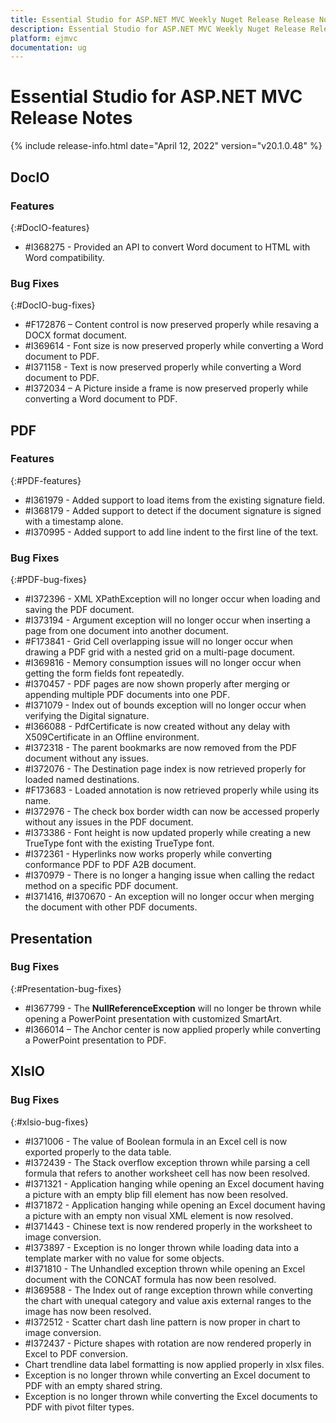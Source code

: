 ```yaml
---
title: Essential Studio for ASP.NET MVC Weekly Nuget Release Release Notes  
description: Essential Studio for ASP.NET MVC Weekly Nuget Release Release Notes  
platform: ejmvc
documentation: ug
---
```


# Essential Studio for ASP.NET MVC  Release Notes  

{% include release-info.html date="April 12, 2022"  version="v20.1.0.48" %} 





## DocIO

### Features
{:#DocIO-features}

* \#I368275 - Provided an API to convert Word document to HTML with Word compatibility.

### Bug Fixes
{:#DocIO-bug-fixes}

* \#F172876 – Content control is now preserved properly while resaving a DOCX format document.
* \#I369614 - Font size is now preserved properly while converting a Word document to PDF.
* \#I371158 - Text is now preserved properly while converting a Word document to PDF.
* \#I372034 – A Picture inside a frame is now preserved properly while converting a Word document to PDF.

## PDF

### Features
{:#PDF-features}

* \#I361979 - Added support to load items from the existing signature field.
* \#I368179 - Added support to detect if the document signature is signed with a timestamp alone.
* \#I370995 - Added support to add line indent to the first line of the text.

### Bug Fixes
{:#PDF-bug-fixes}

* \#I372396 - XML XPathException will no longer occur when loading and saving the PDF document.
* \#I373194 - Argument exception will no longer occur when inserting a page from one document into another document.
* \#F173841 - Grid Cell overlapping issue will no longer occur when drawing a PDF grid with a nested grid on a multi-page document.
* \#I369816 - Memory consumption issues will no longer occur when getting the form fields font repeatedly.
* \#I370457 - PDF pages are now shown properly after merging or appending multiple PDF documents into one PDF.
* \#I371079 - Index out of bounds exception will no longer occur when verifying the Digital signature.
* \#I366088 - PdfCertificate is now created without any delay with X509Certificate in an Offline environment.
* \#I372318 - The parent bookmarks are now removed from the PDF document without any issues. 
* \#I372076 - The Destination page index is now retrieved properly for loaded named destinations.
* \#F173683 - Loaded annotation is now retrieved properly while using its name.
* \#I372976 - The check box border width can now be accessed properly without any issues in the PDF document.
* \#I373386 - Font height is now updated properly while creating a new TrueType font with the existing TrueType font.
* \#I372361 - Hyperlinks now works properly while converting conformance PDF to PDF A2B document.
* \#I370979 - There is no longer a hanging issue when calling the redact method on a specific PDF document.
* \#I371416, \#I370670 - An exception will no longer occur when merging the document with other PDF documents.
## Presentation

### Bug Fixes
{:#Presentation-bug-fixes}

* \#I367799 - The **NullReferenceException** will no longer be thrown while opening a PowerPoint presentation with customized SmartArt.
* \#I366014 – The Anchor center is now applied properly while converting a PowerPoint presentation to PDF.

## XlsIO

### Bug Fixes
{:#xlsio-bug-fixes}

* \#I371006 - The value of Boolean formula in an Excel cell is now exported properly to the data table.
* \#I372439 - The Stack overflow exception thrown while parsing a cell formula that refers to another worksheet cell has now been resolved.
* \#I371321 - Application hanging while opening an Excel document having a picture with an empty blip fill element has now been resolved. 
* \#I371872 - Application hanging while opening an Excel document having a picture with an empty non visual XML element is now resolved.
* \#I371443 - Chinese text is now rendered properly in the worksheet to image conversion.
* \#I373897 - Exception is no longer thrown while loading data into a template marker with no value for some objects.
* \#I371810 - The Unhandled exception thrown while opening an Excel document with the CONCAT formula has now been resolved.
* \#I369588 - The Index out of range exception thrown while converting the chart with unequal category and value axis external ranges to the image has now been resolved.
* \#I372512 - Scatter chart dash line pattern is now proper in chart to image conversion.
* \#I372437 - Picture shapes with rotation are now rendered properly in Excel to PDF conversion.
* Chart trendline data label formatting is now applied properly in xlsx files.
* Exception is no longer thrown while converting an Excel document to PDF with an empty shared string.
* Exception is no longer thrown while converting the Excel documents to PDF with pivot filter types.

